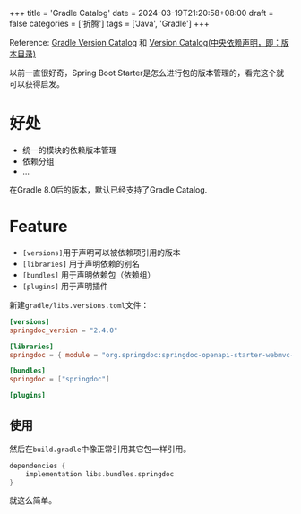 +++
title = 'Gradle Catalog'
date = 2024-03-19T21:20:58+08:00
draft = false
categories = ['折腾']
tags = ['Java', 'Gradle']
+++

Reference: [Gradle Version Catalog](https://medium.com/@callmeryan/gradle-version-catalog-728111fa210f) 和 [Version Catalog(中央依赖声明，即：版本目录)](https://juejin.cn/post/7202122510388084793)

以前一直很好奇，Spring Boot Starter是怎么进行包的版本管理的，看完这个就可以获得启发。

# 好处
- 统一的模块的依赖版本管理
- 依赖分组
- ...

在Gradle 8.0后的版本，默认已经支持了Gradle Catalog.

# Feature

- `[versions]`用于声明可以被依赖项引用的版本
- `[libraries]` 用于声明依赖的别名
- `[bundles]` 用于声明依赖包（依赖组）
- `[plugins]` 用于声明插件

新建`gradle/libs.versions.toml`文件：

```toml
[versions]
springdoc_version = "2.4.0"

[libraries]
springdoc = { module = "org.springdoc:springdoc-openapi-starter-webmvc-ui", version.ref = "springdoc_version" }

[bundles]
springdoc = ["springdoc"]

[plugins]
```

## 使用
然后在`build.gradle`中像正常引用其它包一样引用。

```gradle
dependencies {
	implementation libs.bundles.springdoc
}
```
就这么简单。
